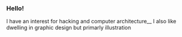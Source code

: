 ### Hello!

I have an interest for hacking and computer architecture__
I also like dwelling in graphic design but primarly illustration

